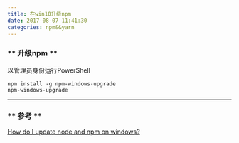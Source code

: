 ```yaml
---
title: 在win10升级npm
date: 2017-08-07 11:41:30
categories: npm&&yarn 
---
```


### ** 升级npm **

<span class="under0">以管理员身份运行PowerShell</span>

```
npm install -g npm-windows-upgrade
npm-windows-upgrade
```

****************
### ** 参考 **
[How do I update node and npm on windows?](https://stackoverflow.com/questions/18412129/how-do-i-update-node-and-npm-on-windows)
